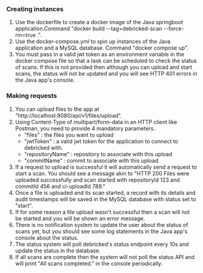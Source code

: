### Creating instances
1. Use the dockerfile to create a docker image of the Java springboot application.Command "docker build --tag=debricked-scan --force-rm=true .".
2. Use the docker-compose.yml to spin up instances of the Java application and a MySQL database. Command "docker compose up".
3. You must pass in a valid jwt token as an environment variable in the docker compose file so that a task can be scheduled to check the status of scans. If this is not provided then although you can upload and start scans, the status will not be updated and you will see HTTP 401 errors in the Java app's console.

### Making requests
1. You can upload files to the app at "http://localhost:8080/api/v1/files/upload".
2. Using Content-Type of multipart/form-data in an HTTP client like Postman, you need to provide 4 mandatory parameters.
   - "files" : the files you want to upload
   - "jwtToken" : a valid jwt token for the application to connect to debricked with.
   - "repositoryName" : repository to associate with this upload
   - "commitName" : commit to associate with this upload
3. If a request to upload is successful it will automatically send a request to start a scan. You should see a message akin to "HTTP 200 Files were uploaded successfully and scan started with repositoryId 123 and commitId 456 and ci-uploadId 789."
4. Once a file is uploaded and its scan started, a record with its details and audit timestamps will be saved in the MySQL database with status set to "start".
5. If for some reason a file upload wasn't successful then a scan will not be started and you will be shown an error message.
6. There is no notification system to update the user about the status of scans yet, but you should see some log statements in the Java app's console about the status.
7. The status system will poll debricked's status endpoint every 10s and update the status in the database.
8. If all scans are complete then the system will not poll the status API and will print "All scans completed." in the console periodically.

